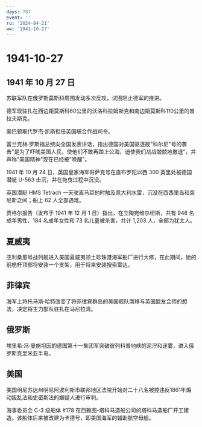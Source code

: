 ```yaml
---
days: 787
event: ''
ru: '2024-04-21'
ww: '1941-10-27'
---
```


# 1941-10-27

## 1941 年 10 月 27 日

苏联军队在俄罗斯莫斯科周围发动多次反攻，试图阻止德军的推进。

德军现驻扎在西边距莫斯科60公里的沃洛科拉姆斯克和南边距莫斯科110公里的普拉夫斯克。

蒙巴顿取代罗杰·凯斯担任英国联合作战司令。

富兰克林·罗斯福总统向全国发表讲话，指出德国对美国驱逐舰"科尔尼"号的袭击"是为了吓唬美国人民，使他们不敢再踏上公海，迫使我们战战兢兢地撤退"，并声称"美国精神"现在已经被"唤醒"。

1941 年 10 月 24 日，英国皇家海军哥萨克号在直布罗陀以西 300
英里处被德国潜艇 U-563 击沉，并在拖曳过程中沉没。

英国潜艇 HMS Tetrach
一天驶离马耳他时触及意大利水雷，沉没在西西里岛和突尼斯之间；船上 62
人全部遇难。

贾格尔报告（发布于 1941 年 12 月 1 日）指出，在立陶宛维尔纽斯，共有 946
名成年男性、184 名成年女性和 73 名儿童被杀害，共计 1,203
人，全部为犹太人。

## 夏威夷

亚利桑那号战列舰进入美国夏威夷领土珍珠港海军船厂进行大修，在此期间，她的前桅杆顶部将安装一个支架，用于将来安装搜索雷达。

## 菲律宾

海军上将托马斯·哈特改变了将菲律宾群岛的美国舰队南移与英国盟友会师的想法，决定将主力部队驻扎在马尼拉湾。

## 俄罗斯

埃里希·冯·曼施坦因的德国第十一集团军突破彼列科普地峡的泥泞和迷雾，进入俄罗斯克里米亚半岛。

## 美国

美国明尼苏达州明尼阿波利斯市联邦地区法院开始对二十八名被控违反1861年煽动叛乱法和史密斯法的嫌疑人进行审判。

海事委员会 C-3 级船体 #178
在西雅图-塔科马造船公司的塔科马造船厂开工建造。该船体后来被改建为卡德号，即美国海军的辅助航空母舰。